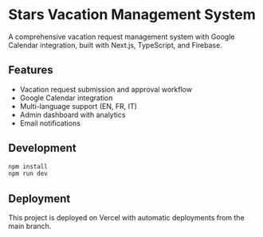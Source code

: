 # Stars Vacation Management System

A comprehensive vacation request management system with Google Calendar integration, built with Next.js, TypeScript, and Firebase.

## Features

- Vacation request submission and approval workflow
- Google Calendar integration
- Multi-language support (EN, FR, IT)
- Admin dashboard with analytics
- Email notifications

## Development

```bash
npm install
npm run dev
```

## Deployment

This project is deployed on Vercel with automatic deployments from the main branch.

<!-- Force new deployment: 2024-01-08 -->
<!-- Deployment trigger: 2024-01-08 17:15:00 -->
<!-- Force Vercel to use latest commit 4b9e260 -->
<!-- Locale JSON fix deployment: 2024-01-08 -->
<!-- Force latest commit deployment: 2024-01-08 -->
